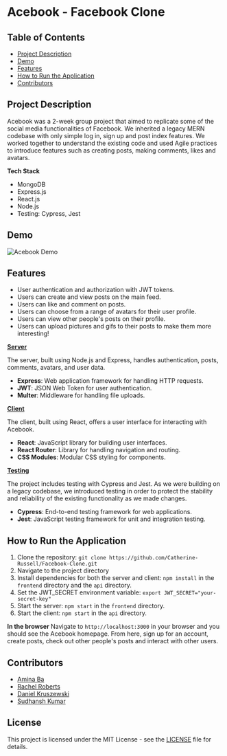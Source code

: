 # Acebook - Facebook Clone

## Table of Contents
- [Project Description](#project-description)
- [Demo](#demo)
- [Features](#features)
- [How to Run the Application](#how-to-run-the-application)
- [Contributors](#contributors)

## Project Description
Acebook was a 2-week group project that aimed to replicate some of the social media functionalities of Facebook. We inherited a legacy MERN codebase with only simple log in, sign up and post index features. We worked together to understand the existing code and used Agile practices to introduce features such as creating posts, making comments, likes and avatars.

**Tech Stack**
- MongoDB
- Express.js
- React.js
- Node.js
- Testing: Cypress, Jest

## Demo
![Acebook Demo](/public/AcebookDemo.gif)


## Features

- User authentication and authorization with JWT tokens.
- Users can create and view posts on the main feed.
- Users can like and comment on posts.
- Users can choose from a range of avatars for their user profile.
- Users can view other people's posts on their profile.
- Users can upload pictures and gifs to their posts to make them more interesting!

**<ins>Server</ins>**

The server, built using Node.js and Express, handles authentication, posts, comments, avatars, and user data.
- **Express**: Web application framework for handling HTTP requests.
- **JWT**: JSON Web Token for user authentication.
- **Multer**: Middleware for handling file uploads.


**<ins>Client</ins>**

The client, built using React, offers a user interface for interacting with Acebook.
- **React**: JavaScript library for building user interfaces.
- **React Router**: Library for handling navigation and routing.
- **CSS Modules**: Modular CSS styling for components.

**<ins>Testing</ins>**

The project includes testing with Cypress and Jest. As we were building on a legacy codebase, we introduced testing in order to protect the stability and reliability of the existing functionality as we made changes.
- **Cypress**: End-to-end testing framework for web applications.
- **Jest**: JavaScript testing framework for unit and integration testing.

## How to Run the Application

1. Clone the repository: `git clone https://github.com/Catherine-Russell/Facebook-Clone.git`
2. Navigate to the project directory
3. Install dependencies for both the server and client: `npm install` in the `frontend` directory and the `api` directory.
4. Set the JWT_SECRET environment variable: `export JWT_SECRET="your-secret-key"`
5. Start the server: `npm start` in the `frontend` directory.
6. Start the client: `npm start` in the `api` directory.

**In the browser**
Navigate to `http://localhost:3000` in your browser and you should see the Acebook homepage.
From here, sign up for an account, create posts, check out other people's posts and interact with other users.

## Contributors
- [Amina Ba](https://github.com/xAmiBa)
- [Rachel Roberts](https://github.com/Rachel853)
- [Daniel Kruszewski](https://github.com/DANKRUSZ)
- [Sudhansh Kumar](skrill500)

## License

This project is licensed under the MIT License - see the [LICENSE](LICENSE) file for details.
